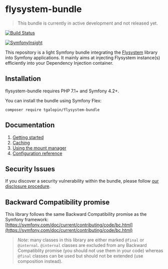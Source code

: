 # flysystem-bundle

> This bundle is currently in active development and not released yet.

[![Build Status](https://travis-ci.org/tgalopin/flysystem-bundle.svg?branch=master)](https://travis-ci.org/tgalopin/flysystem-bundle)

[![SymfonyInsight](https://insight.symfony.com/projects/525fdfa3-d482-4218-b4b9-3c2efc305fac/big.svg)](https://insight.symfony.com/projects/525fdfa3-d482-4218-b4b9-3c2efc305fac)

This repository is a light Symfony bundle integrating the [Flysystem](https://flysystem.thephpleague.com)
library into Symfony applications. It mainly aims at injecting Flysystem instance(s) efficiently into your 
Dependency Injection container. 

## Installation

flysystem-bundle requires PHP 7.1+ and Symfony 4.2+.

You can install the bundle using Symfony Flex:

```
composer require tgalopin/flysystem-bundle
```

## Documentation

1. [Getting started](https://github.com/tgalopin/flysystem-bundle/blob/master/docs/1-getting-started.md)
2. [Caching](https://github.com/tgalopin/flysystem-bundle/blob/master/docs/2-caching.md)
3. [Using the mount manager](https://github.com/tgalopin/flysystem-bundle/blob/master/docs/3-using-mount-manager.md)
4. [Configuration reference](https://github.com/tgalopin/flysystem-bundle/blob/master/docs/4-configuration-reference.md)

## Security Issues

If you discover a security vulnerability within the bundle, please follow
[our disclosure procedure](https://github.com/tgalopin/flysystem-bundle/blob/master/docs/A-security-disclosure-procedure.md).

## Backward Compatibility promise

This library follows the same Backward Compatibility promise as the Symfony framework:
[https://symfony.com/doc/current/contributing/code/bc.html](https://symfony.com/doc/current/contributing/code/bc.html)

> *Note*: many classes in this library are either marked `@final` or `@internal`.
> `@internal` classes are excluded from any Backward Compatiblity promise (you should not use them in your code)
> whereas `@final` classes can be used but should not be extended (use composition instead).
